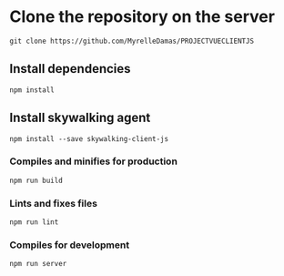 # Clone the repository on the server
```
git clone https://github.com/MyrelleDamas/PROJECTVUECLIENTJS
```

## Install dependencies
```
npm install
```
## Install skywalking agent
```
npm install --save skywalking-client-js
```

### Compiles and minifies for production
```
npm run build
```

### Lints and fixes files
```
npm run lint
```

### Compiles for development
```
npm run server
```

